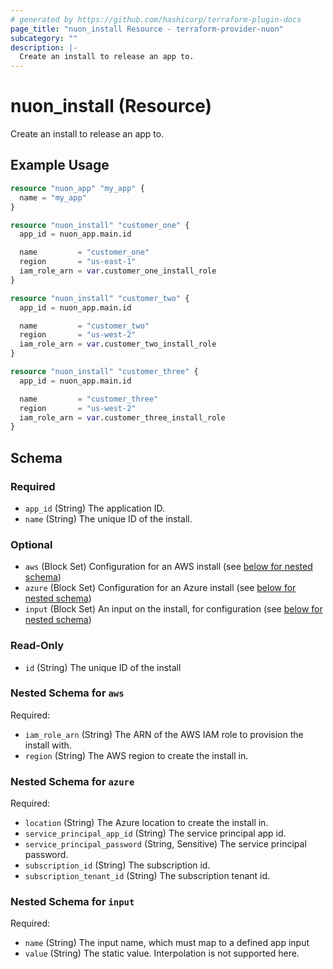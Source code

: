 ```yaml
---
# generated by https://github.com/hashicorp/terraform-plugin-docs
page_title: "nuon_install Resource - terraform-provider-nuon"
subcategory: ""
description: |-
  Create an install to release an app to.
---
```


# nuon_install (Resource)

Create an install to release an app to.

## Example Usage

```terraform
resource "nuon_app" "my_app" {
  name = "my_app"
}

resource "nuon_install" "customer_one" {
  app_id = nuon_app.main.id

  name         = "customer_one"
  region       = "us-east-1"
  iam_role_arn = var.customer_one_install_role
}

resource "nuon_install" "customer_two" {
  app_id = nuon_app.main.id

  name         = "customer_two"
  region       = "us-west-2"
  iam_role_arn = var.customer_two_install_role
}

resource "nuon_install" "customer_three" {
  app_id = nuon_app.main.id

  name         = "customer_three"
  region       = "us-west-2"
  iam_role_arn = var.customer_three_install_role
}
```

<!-- schema generated by tfplugindocs -->
## Schema

### Required

- `app_id` (String) The application ID.
- `name` (String) The unique ID of the install.

### Optional

- `aws` (Block Set) Configuration for an AWS install (see [below for nested schema](#nestedblock--aws))
- `azure` (Block Set) Configuration for an Azure install (see [below for nested schema](#nestedblock--azure))
- `input` (Block Set) An input on the install, for configuration (see [below for nested schema](#nestedblock--input))

### Read-Only

- `id` (String) The unique ID of the install

<a id="nestedblock--aws"></a>
### Nested Schema for `aws`

Required:

- `iam_role_arn` (String) The ARN of the AWS IAM role to provision the install with.
- `region` (String) The AWS region to create the install in.


<a id="nestedblock--azure"></a>
### Nested Schema for `azure`

Required:

- `location` (String) The Azure location to create the install in.
- `service_principal_app_id` (String) The service principal app id.
- `service_principal_password` (String, Sensitive) The service principal password.
- `subscription_id` (String) The subscription id.
- `subscription_tenant_id` (String) The subscription tenant id.


<a id="nestedblock--input"></a>
### Nested Schema for `input`

Required:

- `name` (String) The input name, which must map to a defined app input
- `value` (String) The static value. Interpolation is not supported here.

